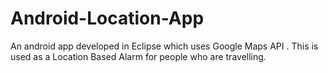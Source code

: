Android-Location-App
====================

An android app developed in Eclipse which uses Google Maps API . This is used as a Location Based Alarm for people who are travelling.
